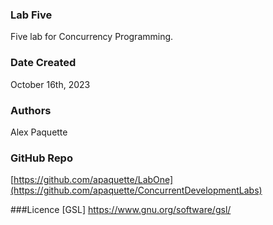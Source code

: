 ### Lab Five
Five lab for Concurrency Programming.

### Date Created
October 16th, 2023

### Authors
Alex Paquette

### GitHub Repo
[https://github.com/apaquette/LabOne](https://github.com/apaquette/ConcurrentDevelopmentLabs)

###Licence
[GSL] https://www.gnu.org/software/gsl/
